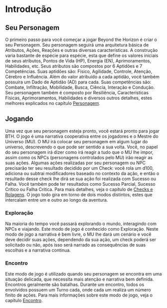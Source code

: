 # Introdução

## Seu Personagem
O primeiro passo para você começar a jogar Beyond the Horizon é criar o seu Personagem. Seu personagem seguirá uma arquitetura básica de Atributos, Ações, Reações e outras diversas características. A construção varia bastante de espécie para espécie, esta que define os valores iniciais de seus atributos, Pontos de Vida (HP), Energia (EN), Aprimoramentos, Habilidades, etc.
Seus atributos são compostos por 6 Aptidões e 7 Competências. Suas aptidões são: Físico, Agilidade, Controle, Atenção, Cérebro e Influência. Além do valor atribuído a cada aptidão, você também possuíra um Dado de Aptidão (AD) para cada. Suas competências são: Combate, Infiltração, Mobilidade, Busca, Ciência, Interação e Condução.
Seu personagem também é composto por Resiliência, Características Físicas, Aprimoramentos, Habilidades e diversos outros detalhes, estes melhores explicados no capítulo [Personagem]().

## Jogando
Uma vez que seu personagem esteja pronto, você estará pronto para jogar BTH. O jogo é uma narrativa cooperativa entre os jogadores e o Mestre do Universo (MU). O MU irá colocar seu personagem em algum lugar do universo, descrevendo o que pode ser sentido a sua volta. Você, no papel do seu personagem irá dizer como irá reagir a tudo que o MU lhe impor, assim como os NPCs (personagens controlados pelo MU) irão reagir as suas ações. 
Algumas ações realizadas por seu personagem ou NPC precisarão ter seu resultado decidido por um Check: você rola um d100, adiciona ou subtrai modificadores baseado no contexto da ação, e então o resultado desse check lhe dirá se sua ação foi realizada com Sucesso ou Falha. Você também pode ter resultados como Sucesso Parcial, Sucesso Crítico ou Falha Crítica. Para mais detalhes, veja o capítulo de [Checks e Rolagens]().
O jogo todo gira em torno de dois modos distintos, estes que intercalam entre um e outro ao longo da aventura.

### Exploração
Na maioria do tempo você passará explorando o mundo, interagindo com NPCs e viajando. Este modo de jogo é conhecido como Exploração. Neste modo de jogo a narrativa é bem livre, o MU lhe dará um cenário e você deve decidir suas ações, dependendo da sua ação, um check poderá ser solicitado ou não, após isso será narrado as consequências de suas escolhas e a narrativa continua.

### Encontro
Este modo de jogo é utilizado quando seu personagem se encontra em uma situação delicada, que necessita mais atenção e narrativa bem definida. Encontros geralmente são batalhas. Durante um encontro, todos os envolvidos possuem um Turno cada, onde cada um realiza um número finito de ações. Para mais informações sobre este modo de jogo, veja o capítulo [Encontro]().